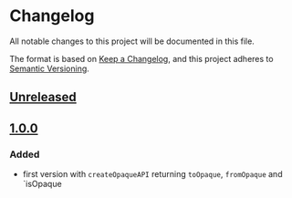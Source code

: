 # Changelog

All notable changes to this project will be documented in this file.

The format is based on [Keep a Changelog](https://keepachangelog.com/en/1.0.0/),
and this project adheres to [Semantic Versioning](https://semver.org/spec/v2.0.0.html).

## [Unreleased]

## [1.0.0]

### Added

-   first version with `createOpaqueAPI` returning `toOpaque`, `fromOpaque` and
    \`isOpaque

[Unreleased]: https://github.com/iadvize/opaque-type-library/compare/v1.0.0...HEAD

[1.0.0]: https://github.com/iadvize/opaque-type-library/compare/v0.0.1...v1.0.0
